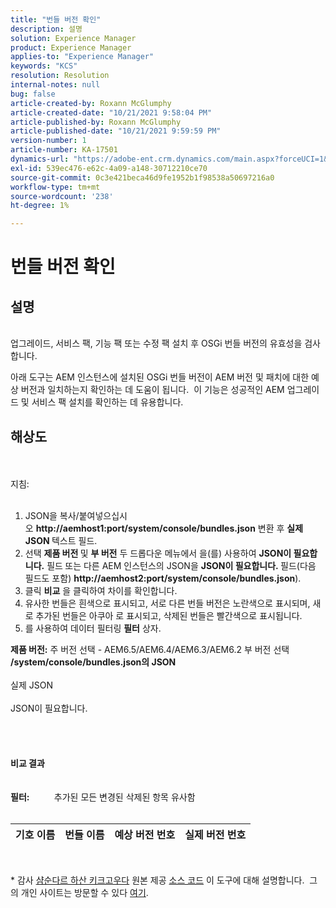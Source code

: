 ```yaml
---
title: "번들 버전 확인"
description: 설명
solution: Experience Manager
product: Experience Manager
applies-to: "Experience Manager"
keywords: "KCS"
resolution: Resolution
internal-notes: null
bug: false
article-created-by: Roxann McGlumphy
article-created-date: "10/21/2021 9:58:04 PM"
article-published-by: Roxann McGlumphy
article-published-date: "10/21/2021 9:59:59 PM"
version-number: 1
article-number: KA-17501
dynamics-url: "https://adobe-ent.crm.dynamics.com/main.aspx?forceUCI=1&pagetype=entityrecord&etn=knowledgearticle&id=101541f5-b932-ec11-b6e5-000d3a5ba97a"
exl-id: 539ec476-e62c-4a09-a148-30712210ce70
source-git-commit: 0c3e421beca46d9fe1952b1f98538a50697216a0
workflow-type: tm+mt
source-wordcount: '238'
ht-degree: 1%

---
```


# 번들 버전 확인

## 설명

<br>업그레이드, 서비스 팩, 기능 팩 또는 수정 팩 설치 후 OSGi 번들 버전의 유효성을 검사합니다.<br>

아래 도구는 AEM 인스턴스에 설치된 OSGi 번들 버전이 AEM 버전 및 패치에 대한 예상 버전과 일치하는지 확인하는 데 도움이 됩니다.  이 기능은 성공적인 AEM 업그레이드 및 서비스 팩 설치를 확인하는 데 유용합니다.<br>

## 해상도

<br><br>지침:<br><br>
1. JSON을 복사/붙여넣으십시오 <b>http://aemhost1:port/system/console/bundles.json</b> 변환 후 <b>실제 JSON </b>텍스트 필드.
2. 선택 <b>제품 버전 </b>및 <b>부 버전</b> 두 드롭다운 메뉴에서 을(를) 사용하여 <b>JSON이 필요합니다.</b> 필드<b> </b>또는 다른 AEM 인스턴스의 JSON을 <b>JSON이 필요합니다. </b>필드(다음 필드도 포함) <b>http://aemhost2:port/system/console/bundles.json</b>).
3. 클릭 <b>비교</b> 을 클릭하여 차이를 확인합니다.
4. 유사한 번들은 흰색으로 표시되고, 서로 다른 번들 버전은 노란색으로 표시되며, 새로 추가된 번들은 아쿠아 로 표시되고, 삭제된 번들은 빨간색으로 표시됩니다.
5. 를 사용하여 데이터 필터링 <b>필터</b> 상자.

<b>제품 버전:</b>
주 버전 선택 - AEM6.5/AEM6.4/AEM6.3/AEM6.2 부 버전 선택
<b>/system/console/bundles.json의 JSON</b><br><br>실제 JSON <br><br>JSON이 필요합니다. <br>
<br> <br><br><br><b>비교 결과</b><br><br> <br><b>필터:</b>          추가된 모든 변경된 삭제된 항목 유사함     <br><br>

| 기호 이름 | 번들 이름 | 예상 버전 번호 | 실제 버전 번호 |
| --- | --- | --- | --- |

<br>




\* 감사 [샴순다르 하산 키크고우다](https://www.linkedin.com/in/sham-sundar-hassan-chikkegowda-6b03a517) 원본 제공 [소스 코드](https://github.com/Schikkeg/schikkeg.github.io/blob/master/tools/coi.html) 이 도구에 대해 설명합니다.  그의 개인 사이트는 방문할 수 있다 [여기](http://www.aemstuff.com/).
